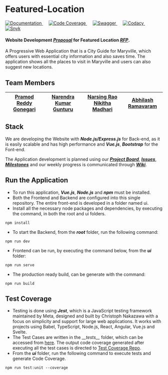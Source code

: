 # Featured-Location
<p>
     <a target="_blank" rel="noopener noreferrer" href="https://pramod096.github.io/vuese-featuredlocation-doc/">
    <img alt="Documentation" src="https://img.shields.io/badge/Documentation-%2341B883.svg?style=flat&logo=Vue.js&logoColor=white"/>
        </a>
  &emsp;
    <a target="_blank" rel="noopener noreferrer" href="https://github.com/pramod096/jest-testcoverage-featuredlocation">
    <img alt="Code Coverage" src="https://img.shields.io/badge/Code Coverage%20-%23E34F26.svg?logo=jest&logoColor=white">
      </a>
   &emsp;
      <a target="_blank" rel="noopener noreferrer" href="https://github.com/pramod096/swagger-featuredlocation-doc">
    <img alt="Swagger" src="https://img.shields.io/badge/Swagger-%234DB33D.svg?style=flat&logo=swagger&logoColor=white"/>
        </a>
     &emsp;
      <a target="_blank" rel="noopener noreferrer" href="https://www.codacy.com/gh/pramod096/Featured-Location/dashboard?utm_source=github.com&amp;utm_medium=referral&amp;utm_content=pramod096/Featured-Location&amp;utm_campaign=Badge_Grade">
    <img alt="Codacy" src="https://img.shields.io/badge/Code Quality-%33880ff.svg?style=flat&logo=codacy&logoColor=white"/>
        </a>
   &emsp;
        <a target="_blank" rel="noopener noreferrer" href="https://snyk.io/test/github/pramod096/Featured-Location">
    <img alt="Snyk" src="https://img.shields.io/badge/Vulnerabilities%20-%2314354C.svg?style=flat&logo=snyk&logoColor=white"/>
          </a>
</p>

#### Website Development [***Proposal***](https://github.com/pramod096/Proposal-4B/blob/main/Proposal.md) for Featured Location [***RFP***](https://github.com/KeerthiMuli/featured-locations/blob/main/RFP.md).

A Progressive Web Application that is a City Guide for Maryville, which offers users with essential city information and also saves time. The application shows all the places to visit in Maryville and users can also suggest new locations.

## Team Members
|[Pramod Reddy Gonegari](https://github.com/pramod096) | [Narendra Kumar Gunturu](https://github.com/Narendra-kumar-Gunturu) |  [Narsing Rao Nikitha Madhari](https://github.com/NikithaMN-05) |  [Abhilash Ramavaram](https://github.com/AbhiRam0099) |
|:------:|:------:|:------:|:------:|

## Stack

We are developing the Website with ***Node.js/Express.js*** for Back-end, as it is easily scalable and has high performance and ***Vue.js***, ***Bootstrap*** for the Font-end.

The Application development is planned using our [***Project Board***](https://github.com/pramod096/Featured-Location/projects/1), [***Issues***](https://github.com/pramod096/Featured-Location/issues), [***Milestones***](https://github.com/pramod096/Featured-Location/milestones) and our weekly progress is communicated through [***Wiki***](https://github.com/pramod096/Featured-Location/wiki).


## Run the Application
- To run this application, ***Vue.js***, ***Node.js*** and ***npm*** must be installed.
- Both the Frontend and Backend are configured into this single repository. The entire front-end is developed in a folder named ui.
- Install all the necessary node packages and dependencies, by executing the command, in both the root and ui folders.
```
npm install
```
- To start the Backend, from the ***root*** folder, run the following command:
```
npm run dev
```

- Frontend can be run, by executing the command below, from the ***ui*** folder:
```
npm run serve
```

- The production ready build, can be generate with the command:
```
npm run build
```

## Test Coverage
- Testing is done using ***Jest***, which is a JavaScript testing framework maintained by Meta, designed and built by Christoph Nakazawa with a focus on simplicity and support for large web applications. It works with projects using Babel, TypeScript, Node.js, React, Angular, Vue.js and Svelte.
- The Test Cases are written in the *&#95;&#95;tests&#95;&#95;* folder, which can be accessed from [here](https://github.com/pramod096/Featured-Location/tree/main/ui/__tests__). The output code coverage generated after executing all the test cases is directed to [Test Coverage Repo](https://github.com/pramod096/jest-testcoverage-featuredlocation).
- From the ***ui*** folder, run the following command to execute tests and generate Code Coverage.

```
npm run test:unit --coverage
```

